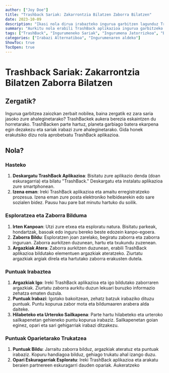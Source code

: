 ```yaml
---
author: ["Joy Doe"]
title: "Trashback Sariak: Zakarrontzia Bilatzen Zaborra Bilatzen"
date: 2023-10-09
description: "Ikasi nola dirua irabazteko ingurua garbitzen lagunduz TrashBack aplikazioarekin."
summary: "Aurkitu nola erabili TrashBack aplikazioa ingurua garbitzeko eta sariak irabazteko. Gida honek hasierako pausoak, zaborra bilduma, puntuak irabaztea eta hauek oparietarako trukatzea azaltzen ditu."
tags: ["TrashBack", "Ingurumeneko Sariak", "Ingurumena Jatorrizkoa", "Bizimodu Jasangarria"]
categories: ["Irabazi Alternatiboa", "Ingurumenaren aldeko"]
ShowToc: true
TocOpen: true
---
```


# Trashback Sariak: Zakarrontzia Bilatzen Zaborra Bilatzen

## Zergatik?

Ingurua garbitzea zaiozkan zerbait nobilea, baina zergatik ez zara saria jasoko zure ahaleginetarako? TrashBackek aukera berezia eskaintzen du horretarako. TrashBacken parte hartuz, planeta garbiago batera ekarpena egin dezakezu eta sariak irabazi zure ahaleginetarako. Gida honek erakutsiko dizu nola aprobetxatu TrashBack aplikazioa.

## Nola?

### Hasteko

1. **Deskargatu TrashBack Aplikazioa**: Bisitatu zure aplikazio denda (doan eskuragarria) eta bilatu "TrashBack." Deskargatu eta instalatu aplikazioa zure smartphonean.
2. **Izena eman**: Ireki TrashBack aplikazioa eta amaitu erregistratzeko prozesua. Izena eman zure posta elektroniko helbidearekin edo sare sozialen bidez. Pausu hau pare bat minutu hartuko du soilik.

### Esploratzea eta Zaborra Bilduma

1. **Irten Kanpoan**: Utzi zure etxea eta esploratu natura. Bisitatu parkeak, hondartzak, basoak edo inguru bereko beste edozein kanpo-egoera.
2. **Zaborra Bildu**: Esploratzen joan zarelako, begiratu zaborra eta zaborra inguruan. Zaborra aurkitzen duzunean, hartu eta txukundu zuzenean.
3. **Argazkiak Atera**: Zaborra aurkitzen duzunean, erabili TrashBack aplikazioa bildutako elementuen argazkiak ateratzeko. Ziurtatu argazkiak argiak direla eta hartutako zaborra erakusten dutela.

### Puntuak Irabaztea

1. **Argazkiak Igo**: Ireki TrashBack aplikazioa eta igo bildutako zaborraren argazkiak. Ziurtatu zaborra aurkitu duzun lekuari buruzko informazio zehatza ematen duzula.
2. **Puntuak Irabazi**: Igotako bakoitzean, zehatz batzuk irabaziko dituzu puntuak. Puntu kopurua zabor mota eta bildumaaren arabera alda daiteke.
3. **Hilabeteko eta Urteroko Sailkapena**: Parte hartu hilabeteko eta urteroko sailkapenetan gehieneko puntu kopurua irabaziz. Sailkapenetan goian eginez, opari eta sari gehigarriak irabazi ditzakezu.

### Puntuak Oparietarako Trukatzea

1. **Puntuak Bildu**: Jarraitu zaborra bilduz, argazkiak ateratuz eta puntuak irabaziz. Kopuru handiagoa bilduz, gehiago trukatu ahal izango duzu.
2. **Opari Eskuragarriak Esploratu**: Ireki TrashBack aplikazioa eta arakatu beraien partnereen eskuragarri dauden opariak. Aukeratzeko
